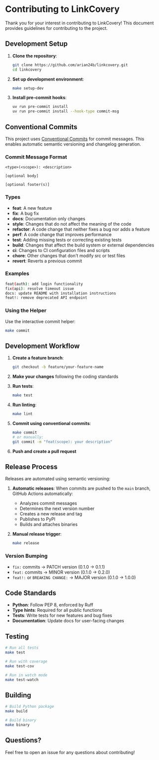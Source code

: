 # Contributing to LinkCovery

Thank you for your interest in contributing to LinkCovery! This document provides guidelines for contributing to the project.

## Development Setup

1. **Clone the repository**:
   ```bash
   git clone https://github.com/arian24b/linkcovery.git
   cd linkcovery
   ```

2. **Set up development environment**:
   ```bash
   make setup-dev
   ```

3. **Install pre-commit hooks**:
   ```bash
   uv run pre-commit install
   uv run pre-commit install --hook-type commit-msg
   ```

## Conventional Commits

This project uses [Conventional Commits](https://www.conventionalcommits.org/) for commit messages. This enables automatic semantic versioning and changelog generation.

### Commit Message Format

```
<type>(<scope>): <description>

[optional body]

[optional footer(s)]
```

### Types

- **feat**: A new feature
- **fix**: A bug fix
- **docs**: Documentation only changes
- **style**: Changes that do not affect the meaning of the code
- **refactor**: A code change that neither fixes a bug nor adds a feature
- **perf**: A code change that improves performance
- **test**: Adding missing tests or correcting existing tests
- **build**: Changes that affect the build system or external dependencies
- **ci**: Changes to CI configuration files and scripts
- **chore**: Other changes that don't modify src or test files
- **revert**: Reverts a previous commit

### Examples

```bash
feat(auth): add login functionality
fix(api): resolve timeout issue
docs: update README with installation instructions
feat!: remove deprecated API endpoint
```

### Using the Helper

Use the interactive commit helper:
```bash
make commit
```

## Development Workflow

1. **Create a feature branch**:
   ```bash
   git checkout -b feature/your-feature-name
   ```

2. **Make your changes** following the coding standards

3. **Run tests**:
   ```bash
   make test
   ```

4. **Run linting**:
   ```bash
   make lint
   ```

5. **Commit using conventional commits**:
   ```bash
   make commit
   # or manually:
   git commit -m "feat(scope): your description"
   ```

6. **Push and create a pull request**

## Release Process

Releases are automated using semantic versioning:

1. **Automatic releases**: When commits are pushed to the `main` branch, GitHub Actions automatically:
   - Analyzes commit messages
   - Determines the next version number
   - Creates a new release and tag
   - Publishes to PyPI
   - Builds and attaches binaries

2. **Manual release trigger**:
   ```bash
   make release
   ```

### Version Bumping

- `fix:` commits → PATCH version (0.1.0 → 0.1.1)
- `feat:` commits → MINOR version (0.1.0 → 0.2.0)
- `feat!:` or `BREAKING CHANGE:` → MAJOR version (0.1.0 → 1.0.0)

## Code Standards

- **Python**: Follow PEP 8, enforced by Ruff
- **Type hints**: Required for all public functions
- **Tests**: Write tests for new features and bug fixes
- **Documentation**: Update docs for user-facing changes

## Testing

```bash
# Run all tests
make test

# Run with coverage
make test-cov

# Run in watch mode
make test-watch
```

## Building

```bash
# Build Python package
make build

# Build binary
make binary
```

## Questions?

Feel free to open an issue for any questions about contributing!
